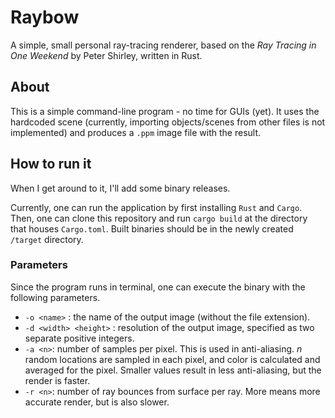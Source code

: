 # Raybow
A simple, small personal ray-tracing renderer, based on the *Ray Tracing in One Weekend* by Peter Shirley, written in Rust.

## About

This is a simple command-line program - no time for GUIs (yet). It uses the hardcoded scene (currently, importing objects/scenes from other files is not implemented) and produces a ``.ppm`` image file with the result.

## How to run it

When I get around to it, I'll add some binary releases.

Currently, one can run the application by first installing ``Rust`` and ``Cargo``. Then, one can clone this repository and run ``cargo build`` at the directory that houses ``Cargo.toml``. Built binaries should be in the newly created ``/target`` directory.

### Parameters
Since the program runs in terminal, one can execute the binary with the following parameters.

* ``-o <name>`` : the name of the output image (without the file extension).
* ``-d <width> <height>`` : resolution of the output image, specified as two separate positive integers.
* ``-a <n>``: number of samples per pixel. This is used in anti-aliasing. *n* random locations are sampled in each pixel, and color is calculated and averaged for the pixel. Smaller values result in less anti-aliasing, but the render is faster.
* ``-r <n>``: number of ray bounces from surface per ray. More means more accurate render, but is also slower.